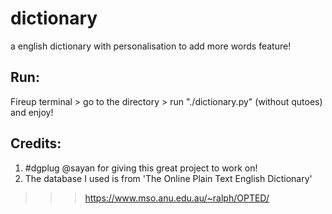 # dictionary
a english dictionary with personalisation to add more words feature!

Run:
----
Fireup terminal >
go to the directory >
run "./dictionary.py" (without qutoes)
and enjoy!

Credits:
--------
1. #dgplug @sayan for giving this great project to work on!
2. The database I used is from 'The Online Plain Text English Dictionary'

>>>https://www.mso.anu.edu.au/~ralph/OPTED/
